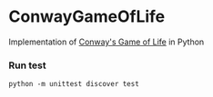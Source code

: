 # ConwayGameOfLife
Implementation of [Conway's Game of Life](http://rosettacode.org/wiki/Conway%27s_Game_of_Life) in Python 

### Run test 
    python -m unittest discover test 
